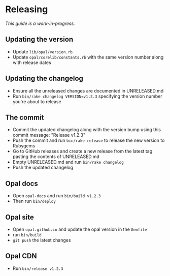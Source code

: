 # Releasing

_This guide is a work-in-progress._

## Updating the version

- Update `lib/opal/version.rb`
- Update `opal/corelib/constants.rb` with the same version number along with release dates

## Updating the changelog

- Ensure all the unreleased changes are documented in UNRELEASED.md
- Run `bin/rake changelog VERSION=v1.2.3` specifying the version number you're about to release

## The commit

- Commit the updated changelog along with the version bump using this commit message:
  "Release v1.2.3"
- Push the commit and run `bin/rake release` to release the new version to Rubygems
- Go to GitHub releases and create a new release from the latest tag pasting the contents of UNRELEASED.md
- Empty UNRELEASED.md and run `bin/rake changelog`
- Push the updated changelog

## Opal docs

- Open `opal-docs` and run `bin/build v1.2.3`
- Then run `bin/deploy`

## Opal site

- Open `opal.github.io` and update the opal version in the `Gemfile`
- run `bin/build`
- `git push` the latest changes

## Opal CDN

- Run `bin/release v1.2.3`
